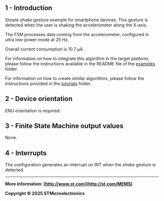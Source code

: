 ## 1 - Introduction

Simple *shake* gesture example for smartphone devices. This gesture is detected when the user is shaking the accelerometer along the X-axis.

The FSM processes data coming from the accelerometer, configured in ultra low-power mode at 25 Hz.

Overall current consumption is 10.7 µA.

For information on how to integrate this algorithm in the target platform, please follow the instructions available in the README file of the [examples](../../../examples) folder.

For information on how to create similar algorithms, please follow the instructions provided in the [tutorials](../../../tutorials) folder.

## 2 - Device orientation

ENU orientation is required.

## 3 - Finite State Machine output values

None.

## 4 - Interrupts

The configuration generates an interrupt on INT when the *shake* gesture is detected.

------

**More Information: [http://www.st.com](http://st.com/MEMS)**

**Copyright © 2025 STMicroelectronics**